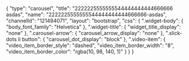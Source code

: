{
    "type": "carousel",
    "title": "2222225555555544444444444666666 asdas",
    "name": "2222225555555544444444444666666-asdas",
    "channelId": "121494071",
    "layout": "bootstrap",
    "css": {
        ".widget-body": {
            "body_font_family": "Helvetica"
        },
        ".widget-title": {
            "widget_title_display": "none"
        },
        ".carousel-arrow": {
            "carousel_arrow_display": "none"
        },
        ".slick-dots li button": {
            "carousel_dot_display": "block"
        },
        ".video-item": {
            "video_item_border_style": "dashed",
            "video_item_border_width": "8",
            "video_item_border_color": "rgba(10, 98, 140, 1)"
        }
    }
}